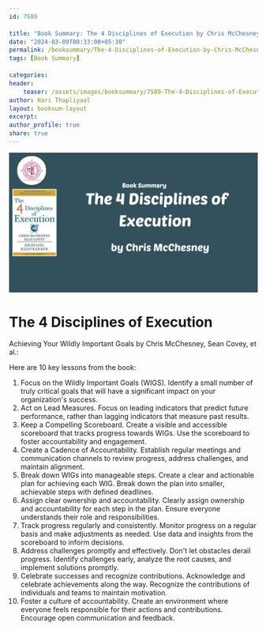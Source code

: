 ```yaml
---                            
id: 7509                            
                          
title: "Book Summary: The 4 Disciplines of Execution by Chris McChesney"                      
date: "2024-03-09T08:33:00+05:30"                            
permalink: /booksummary/The-4-Disciplines-of-Execution-by-Chris-McChesney                      
tags: [Book Summary]                     
                            
categories:                            
header:                            
    teaser: /assets/images/booksummary/7509-The-4-Disciplines-of-Execution-by-Chris-McChesney.jpg                         
author: Hari Thapliyaal                            
layout: booksum-layout                            
excerpt:                            
author_profile: true                            
share: true                            
---                            
```

                            
![The 4 Disciplines of Execution by Chris McChesney](/assets/images/booksummary/7509-The-4-Disciplines-of-Execution-by-Chris-McChesney.jpg)    

# The 4 Disciplines of Execution
   
Achieving Your Wildly Important Goals by Chris McChesney, Sean Covey, et al.:   
   
Here are 10 key lessons from the book:   
   
1. Focus on the Wildly Important Goals (WIGS). Identify a small number of truly critical goals that will have a significant impact on your organization's success.
2. Act on Lead Measures. Focus on leading indicators that predict future performance, rather than lagging indicators that measure past results.
3. Keep a Compelling Scoreboard. Create a visible and accessible scoreboard that tracks progress towards WIGs. Use the scoreboard to foster accountability and engagement.
4. Create a Cadence of Accountability. Establish regular meetings and communication channels to review progress, address challenges, and maintain alignment.
5. Break down WIGs into manageable steps. Create a clear and actionable plan for achieving each WIG. Break down the plan into smaller, achievable steps with defined deadlines.
6. Assign clear ownership and accountability. Clearly assign ownership and accountability for each step in the plan. Ensure everyone understands their role and responsibilities.
7. Track progress regularly and consistently. Monitor progress on a regular basis and make adjustments as needed. Use data and insights from the scoreboard to inform decisions.
8. Address challenges promptly and effectively. Don't let obstacles derail progress. Identify challenges early, analyze the root causes, and implement solutions promptly.
9. Celebrate successes and recognize contributions. Acknowledge and celebrate achievements along the way. Recognize the contributions of individuals and teams to maintain motivation.
10. Foster a culture of accountability. Create an environment where everyone feels responsible for their actions and contributions. Encourage open communication and feedback.


   